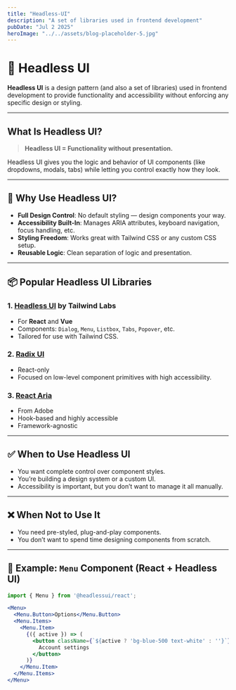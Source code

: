 ```yaml
---
title: "Headless-UI"
description: "A set of libraries used in frontend development"
pubDate: "Jul 2 2025"
heroImage: "../../assets/blog-placeholder-5.jpg"
---
```



# 🧠 Headless UI

**Headless UI** is a design pattern (and also a set of libraries) used in frontend development to provide functionality and accessibility without enforcing any specific design or styling.

---

## What Is Headless UI?

> **Headless UI = Functionality without presentation.**

Headless UI gives you the logic and behavior of UI components (like dropdowns, modals, tabs) while letting you control exactly how they look.

---

## 🔧 Why Use Headless UI?

- **Full Design Control**: No default styling — design components your way.
- **Accessibility Built-In**: Manages ARIA attributes, keyboard navigation, focus handling, etc.
- **Styling Freedom**: Works great with Tailwind CSS or any custom CSS setup.
- **Reusable Logic**: Clean separation of logic and presentation.

---

## 📦 Popular Headless UI Libraries

### 1. [Headless UI](https://headlessui.com/) by Tailwind Labs
- For **React** and **Vue**
- Components: `Dialog`, `Menu`, `Listbox`, `Tabs`, `Popover`, etc.
- Tailored for use with Tailwind CSS.

### 2. [Radix UI](https://www.radix-ui.com/)
- React-only
- Focused on low-level component primitives with high accessibility.

### 3. [React Aria](https://react-spectrum.adobe.com/react-aria/)
- From Adobe
- Hook-based and highly accessible
- Framework-agnostic

---

## ✅ When to Use Headless UI

- You want complete control over component styles.
- You’re building a design system or a custom UI.
- Accessibility is important, but you don’t want to manage it all manually.

---

## ❌ When Not to Use It

- You need pre-styled, plug-and-play components.
- You don’t want to spend time designing components from scratch.

---

## 🧪 Example: `Menu` Component (React + Headless UI)

```jsx
import { Menu } from '@headlessui/react';

<Menu>
  <Menu.Button>Options</Menu.Button>
  <Menu.Items>
    <Menu.Item>
      {({ active }) => (
        <button className={`${active ? 'bg-blue-500 text-white' : ''}`}>
          Account settings
        </button>
      )}
    </Menu.Item>
  </Menu.Items>
</Menu>
```

